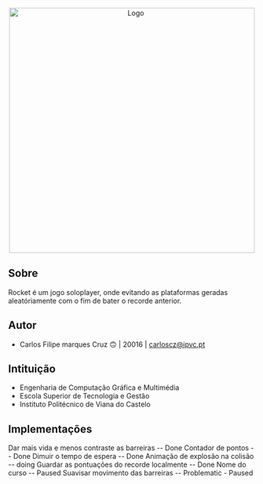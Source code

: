 <!-- PROJECT LOGO -->
<br />
<div align="center">
  <a>
    <img width="500px" height="500px" src="app/src/main/res/drawable/nave_02.png" alt="Logo" width="80" height="80">
  </a>
</div>


<!-- ABOUT THE PROJECT -->
## Sobre

Rocket é um jogo soloplayer, onde evitando as plataformas geradas aleatóriamente com o fim de bater o recorde anterior.

## Autor

* Carlos Filipe marques Cruz 🙃            | 20016 | carloscz@ipvc.pt  

## Intituição

* Engenharia de Computação Gráfica e Multimédia
* Escola Superior de Tecnologia e Gestão
* Instituto Politécnico de Viana do Castelo

## Implementações

Dar mais vida e menos contraste as barreiras -- Done
Contador de pontos -- Done
Dimuir o tempo de espera -- Done
Animação de explosão na colisão -- doing
Guardar as pontuações do recorde localmente -- Done
Nome do curso -- Paused
Suavisar movimento das barreiras -- Problematic - Paused
